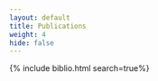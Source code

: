 ```yaml
---
layout: default
title: Publications
weight: 4
hide: false
---
```


{% include biblio.html search=true%}
